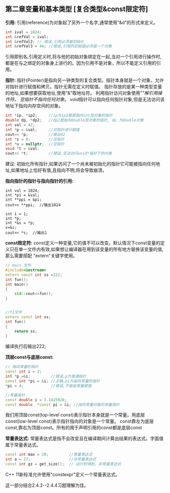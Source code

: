 ## 第二章变量和基本类型 [复合类型&const限定符]

__引用:__
引用(reference)为对象起了另外一个名字,通常使用"&d"的形式来定义。

```c++
int ival = 1024;
int &refVal = ival;
int &refVal2; // 错误,引用必须被初始化
int &refVal3 = 44; //错误,引用的初始值必须是一个对象
```
引用即别名,引用定义时,将与他的初始对象绑定在一起,当对一个引用进行操作时,都是在与之绑定的对象身上进行的。因为引用不是对象，所以不能定义引用的引用。

__指针:__
指针(Pointer)是指向另一钟类型的复合类型。指针本身就是一个对象，允许对指针进行赋值和拷贝。指针无需在定义时赋值。
指针存放的是某一种类型变量的地址,如果想要获取地址,使用"&"取地址符。
利用指针访问对象使用"*"解引用操作符。
空指针不指向任何对象。
void*指针可以指向任何指针对象,但是无法访问该地址下指向内存空间的对象。

```c++
int *ip, *ip2;     //ip与ip2都是指向int型对象的指针
double dp, *dp2;   //dp2是指向double型对象的指针, dp 为double对象
int val = 42;
int *p = &val;     //对指针进行赋值
cout<< *p;         //输出42
int *s = 0;        //空指针
int *u = nullptr;  //空指针
void *t = &val;
cout<< *t;         //错误,无法访问void*指针下的对象
```
建议: 初始化所有指针,如果访问了一个尚未被初始化的指针它可能被指向任何地址,如果地址上恰好有值,且指向不明,将会导致崩溃。

__指向指针的指针与指向指针的引用:__
```c+++
int val = 1024;
int *pi = &val;
int **ppi = &pi;
cout<< **ppi;  //输出1024

int i = 1;
int *p;
int *&s = *p;
s=&i;
cout<< *s;  //输出1
```

__const限定符:__
const定义一种变量,它的值不可以改变。默认情况下const变量的定义只在单一文件内有效,如果想让编译器在用到该变量的所有地方替换该变量的值,那么需要搭配
"extern"关键字使用。

```c++
// main 文件
#include<iostream>
extern const int ss =222;
int fun();
int main()
{
    std::cout<<fun();
}


//t1文件
extern const int ss;
int fun()
{
    return ss;
}
```
编译执行后输出222;

__顶层const与底层const:__
```c++
// 指向常量的指针
const int i = 2;
int *p =&i;         //错误,p为普通指针
const int *pi = &i; //正确,pi为指向常量的指针
*pi = 4;            //错误,不能给常量赋值

//常量指针
const double i = 3.1415926;
const double  *const pi = &i; //指向常量对象的常量指针
```
我们用顶层const(top-level const)表示指针本身就是一个常量。用底层const(low-level const)表示指针指向的对象是一个常量。
const靠左为底层const,靠右为顶层const。所有的用于声明引用的const都是底层const

__常量表达式:__
常量表达式是指不会改变且在编译期间计算出结果的表达式。字面值属于常量表达式。
```c++
const int max = 20;         //常量表达式
int a = 27;                 //非常量表达式
const int gz = get_size();  // 运行时得到，非常量表达式
```
C++ 11新标准允许使用"constexpr"定义一个常量表达式。

这一部分结合2.4.2--2.4.4习题理解为佳。
